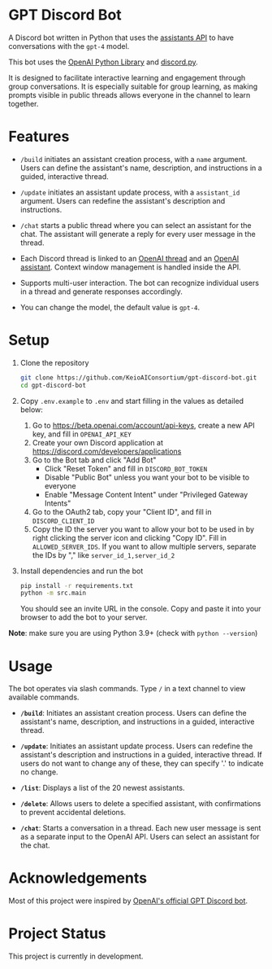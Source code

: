 # GPT Discord Bot

A Discord bot written in Python that uses the [assistants API](https://platform.openai.com/docs/api-reference/assistants) to have conversations with the `gpt-4` model.

This bot uses the [OpenAI Python Library](https://github.com/openai/openai-python) and [discord.py](https://discordpy.readthedocs.io/).

It is designed to facilitate interactive learning and engagement through group conversations. It is especially suitable for group learning, as making prompts visible in public threads allows everyone in the channel to learn together.

# Features

- `/build` initiates an assistant creation process, with a `name` argument. Users can define the assistant's name, description, and instructions in a guided, interactive thread.

- `/update` initiates an assistant update process, with a `assistant_id` argument. Users can redefine the assistant's description and instructions.

- `/chat` starts a public thread where you can select an assistant for the chat. The assistant will generate a reply for every user message in the thread.

- Each Discord thread is linked to an [OpenAI thread](https://platform.openai.com/docs/api-reference/threads) and an [OpenAI assistant](https://platform.openai.com/docs/api-reference/assistants). Context window management is handled inside the API.

- Supports multi-user interaction. The bot can recognize individual users in a thread and generate responses accordingly.

- You can change the model, the default value is `gpt-4`.


# Setup

1. Clone the repository

    ```bash
    git clone https://github.com/KeioAIConsortium/gpt-discord-bot.git
    cd gpt-discord-bot
    ```

2. Copy `.env.example` to `.env` and start filling in the values as detailed below:

    1. Go to https://beta.openai.com/account/api-keys, create a new API key, and fill in `OPENAI_API_KEY`
    2. Create your own Discord application at https://discord.com/developers/applications
    3. Go to the Bot tab and click "Add Bot"
        - Click "Reset Token" and fill in `DISCORD_BOT_TOKEN`
        - Disable "Public Bot" unless you want your bot to be visible to everyone
        - Enable "Message Content Intent" under "Privileged Gateway Intents"
    4. Go to the OAuth2 tab, copy your "Client ID", and fill in `DISCORD_CLIENT_ID`
    5. Copy the ID the server you want to allow your bot to be used in by right clicking the server icon and clicking "Copy ID". Fill in `ALLOWED_SERVER_IDS`. If you want to allow multiple servers, separate the IDs by "," like `server_id_1,server_id_2`

3. Install dependencies and run the bot

    ```bash
    pip install -r requirements.txt
    python -m src.main
    ```

    You should see an invite URL in the console. Copy and paste it into your browser to add the bot to your server.
    
**Note**: make sure you are using Python 3.9+ (check with `python --version`)


# Usage

The bot operates via slash commands. Type `/` in a text channel to view available commands.

- **`/build`**: Initiates an assistant creation process. Users can define the assistant's name, description, and instructions in a guided, interactive thread.

- **`/update`**: Initiates an assistant update process. Users can redefine the assistant's description and instructions in a guided, interactive thread. If users do not want to change any of these, they can specify '.' to indicate no change.

- **`/list`**: Displays a list of the 20 newest assistants.

- **`/delete`**: Allows users to delete a specified assistant, with confirmations to prevent accidental deletions.

- **`/chat`**: Starts a conversation in a thread. Each new user message is sent as a separate input to the OpenAI API. Users can select an assistant for the chat.


# Acknowledgements

Most of this project were inspired by [OpenAI's official GPT Discord bot](https://github.com/openai/gpt-discord-bot/tree/main).


# Project Status

This project is currently in development.
